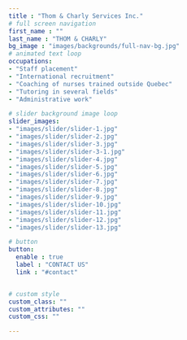 ```yaml
---
title : "Thom & Charly Services Inc."
# full screen navigation
first_name : ""
last_name : "THOM & CHARLY"
bg_image : "images/backgrounds/full-nav-bg.jpg"
# animated text loop
occupations:
- "Staff placement"
- "International recruitment"
- "Coaching of nurses trained outside Quebec"
- "Tutoring in several fields"
- "Administrative work"

# slider background image loop
slider_images:
- "images/slider/slider-1.jpg"
- "images/slider/slider-2.jpg"
- "images/slider/slider-3.jpg"
- "images/slider/slider-3-1.jpg"
- "images/slider/slider-4.jpg"
- "images/slider/slider-5.jpg"
- "images/slider/slider-6.jpg"
- "images/slider/slider-7.jpg"
- "images/slider/slider-8.jpg"
- "images/slider/slider-9.jpg"
- "images/slider/slider-10.jpg"
- "images/slider/slider-11.jpg"
- "images/slider/slider-12.jpg"
- "images/slider/slider-13.jpg"

# button
button:
  enable : true
  label : "CONTACT US"
  link : "#contact"


# custom style
custom_class: "" 
custom_attributes: "" 
custom_css: ""

---
```



